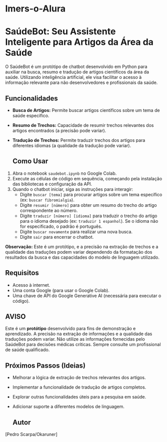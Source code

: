 # Imers-o-Alura

# SaúdeBot: Seu Assistente Inteligente para Artigos da Área da Saúde

O SaúdeBot é um protótipo de chatbot desenvolvido em Python para auxiliar na busca, resumo e tradução de artigos científicos da área da saúde. Utilizando inteligência artificial, ele visa facilitar o acesso à informação relevante para não desenvolvedores e profissionais da saúde.

## Funcionalidades

* **Busca de Artigos:** Permite buscar artigos científicos sobre um tema de saúde específico.
* **Resumo de Trechos:** Capacidade de resumir trechos relevantes dos artigos encontrados (a precisão pode variar).
* **Tradução de Trechos:** Permite traduzir trechos dos artigos para diferentes idiomas (a qualidade da tradução pode variar).

  ## Como Usar

1.  Abra o notebook `saudebot.ipynb` no Google Colab.
2.  Execute as células de código em sequência, começando pela instalação das bibliotecas e configuração da API.
3.  Quando o chatbot iniciar, siga as instruções para interagir:
    * Digite `buscar [tema]` para procurar artigos sobre um tema específico (ex: `buscar fibromialgia`).
    * Digite `resumir [número]` para obter um resumo do trecho do artigo correspondente ao número.
    * Digite `traduzir [número] [idioma]` para traduzir o trecho do artigo para o idioma desejado (ex: `traduzir 1 espanhol`). Se o idioma não for especificado, o padrão é português.
    * Digite `buscar novamente` para realizar uma nova busca.
    * Digite `sair` para encerrar o chatbot.

**Observação:** Este é um protótipo, e a precisão na extração de trechos e a qualidade das traduções podem variar dependendo da formatação dos resultados da busca e das capacidades do modelo de linguagem utilizado.

## Requisitos

* Acesso à internet.
* Uma conta Google (para usar o Google Colab).
* Uma chave de API do Google Generative AI (necessária para executar o código).

## AVISO

Este é um **protótipo** desenvolvido para fins de demonstração e aprendizado. A precisão na extração de informações e a qualidade das traduções podem variar. Não utilize as informações fornecidas pelo SaúdeBot para decisões médicas críticas. Sempre consulte um profissional de saúde qualificado.

## Próximos Passos (Ideias)

* Melhorar a lógica de extração de trechos relevantes dos artigos.
* Implementar a funcionalidade de tradução de artigos completos.
* Explorar outras funcionalidades úteis para a pesquisa em saúde.
* Adicionar suporte a diferentes modelos de linguagem.

  ## Autor

[Pedro Scarpa/Okaruner]
